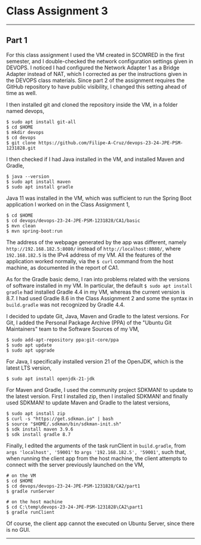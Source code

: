 <h1>Class Assignment 3</h1>

---

<h2>Part 1</h2>

For this class assignment I used the VM created in SCOMRED in the first semester, 
and I double-checked the network configuration settings given in DEVOPS. 
I noticed I had configured the Network Adapter 1 as a Bridge Adapter instead of NAT, 
which I corrected as per the instructions given in the DEVOPS class materials. 
Since part 2 of the assignment requires the GitHub repository to have public visibility, 
I changed this setting ahead of time as well.

I then installed git and cloned the repository inside the VM, in a folder named devops,

```
$ sudo apt install git-all
$ cd $HOME
$ mkdir devops
$ cd devops
$ git clone https://github.com/Filipe-A-Cruz/devops-23-24-JPE-PSM-1231828.git
```

I then checked if I had Java installed in the VM, and installed Maven and Gradle,

```
$ java --version
$ sudo apt install maven
$ sudo apt install gradle
```

Java 11 was installed in the VM, which was sufficient to run the Spring Boot application
I worked on in the Class Assignment 1,

```
$ cd $HOME
$ cd devops/devops-23-24-JPE-PSM-1231828/CA1/basic
$ mvn clean
$ mvn spring-boot:run
```

The address of the webpage generated by the app was different, 
namely ```http://192.168.182.5:8080/``` instead of ```http://localhost:8080/```, 
where ```192.168.182.5``` is the IPv4 address of my VM. All the features of the application 
worked normally, via the ```$ curl``` command from the host machine, as documented in the report of CA1.

As for the Gradle basic demo, I ran into problems related with the versions of software installed in my VM. 
In particular, the default ```$ sudo apt install gradle``` had installed Gradle 4.4 in my VM, whereas the 
current version is 8.7. I had used Gradle 8.6 in the Class Assignment 2 and some the syntax in ```build.gradle```
was not recognized by Gradle 4.4.

I decided to update Git, Java, Maven and Gradle to the latest versions. For Git, I added the 
Personal Package Archive (PPA) of the "Ubuntu Git Maintainers" team to the Software Sources of my VM,

```
$ sudo add-apt-repository ppa:git-core/ppa
$ sudo apt update
$ sudo apt upgrade
```

For Java, I specifically installed version 21 of the OpenJDK, which is the 
latest LTS version,

```
$ sudo apt install openjdk-21-jdk
```

For Maven and Gradle, I used the community project SDKMAN! to update to the latest version. 
First I installed zip, then I installed SDKMAN! and finally used SDKMAN! 
to update Maven and Gradle to the latest versions,

```
$ sudo apt install zip
$ curl -s "https://get.sdkman.io" | bash
$ source "$HOME/.sdkman/bin/sdkman-init.sh"
$ sdk install maven 3.9.6
$ sdk install gradle 8.7
```

Finally, I edited the arguments of the task runClient in ```build.gradle```, from
```args 'localhost', '59001'``` to ```args '192.168.182.5', '59001'```, such that, when running the 
client app from the host machine, the client attempts to connect with the server previously launched 
on the VM,

```
# on the VM
$ cd $HOME
$ cd devops/devops-23-24-JPE-PSM-1231828/CA2/part1
$ gradle runServer
```

```
# on the host machine
$ cd C:\temp\devops-23-24-JPE-PSM-1231828\CA2\part1
$ gradle runClient
```

Of course, the client app cannot the executed on Ubuntu Server, since there is no GUI.

---